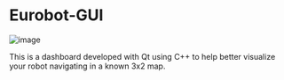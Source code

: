 # Eurobot-GUI
![image](https://user-images.githubusercontent.com/23439878/204027519-331ad628-b620-46d1-a167-53a642ad86c9.png)

This is a dashboard developed with Qt using C++ to help better visualize your robot navigating in a known 3x2 map.
